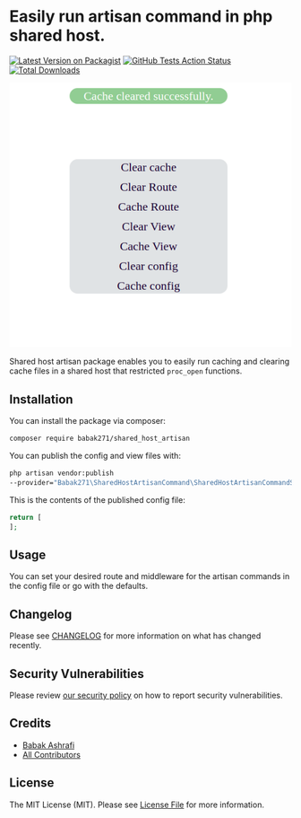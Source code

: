 # Easily run artisan command in php shared host.

[![Latest Version on Packagist](https://img.shields.io/packagist/v/babak271/shared-host-artisan.svg?style=flat-square)](https://packagist.org/packages/babak271/shared-host-artisan)
[![GitHub Tests Action Status](https://img.shields.io/github/workflow/status/babak271/shared-host-artisan/run-tests?label=tests)](https://github.com/babak271/shared-host-artisan/actions?query=workflow%3ATests+branch%3Amaster)
[![Total Downloads](https://img.shields.io/packagist/dt/babak271/shared-host-artisan.svg?style=flat-square)](https://packagist.org/packages/babak271/shared-host-artisan)


![demo 1](https://github.com/babak271/share-host-artisan/blob/master/examples/share_host_artisan_commands_demo1.png?raw=true)

Shared host artisan package enables you to easily run caching and clearing cache files in
a shared host that restricted `proc_open` functions.

## Installation

You can install the package via composer:

```bash
composer require babak271/shared_host_artisan
```

You can publish the config and view files with:
```bash
php artisan vendor:publish
--provider="Babak271\SharedHostArtisanCommand\SharedHostArtisanCommandServiceProvider"
```

This is the contents of the published config file:

```php
return [
];
```


## Usage
You can set your desired route and middleware for the artisan commands in the config file or go with the defaults.


## Changelog

Please see [CHANGELOG](CHANGELOG.md) for more information on what has changed recently.

## Security Vulnerabilities

Please review [our security policy](../../security/policy) on how to report security vulnerabilities.

## Credits

- [Babak Ashrafi](https://github.com/babak271)
- [All Contributors](../../contributors)

## License

The MIT License (MIT). Please see [License File](LICENSE.md) for more information.
